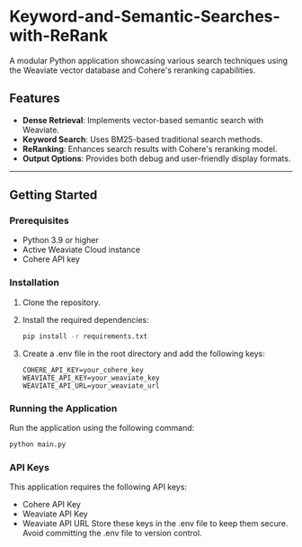 # Keyword-and-Semantic-Searches-with-ReRank


A modular Python application showcasing various search techniques using the Weaviate vector database and Cohere's reranking capabilities.

## Features

- **Dense Retrieval**: Implements vector-based semantic search with Weaviate.
- **Keyword Search**: Uses BM25-based traditional search methods.
- **ReRanking**: Enhances search results with Cohere's reranking model.
- **Output Options**: Provides both debug and user-friendly display formats.

---

## Getting Started

### Prerequisites

- Python 3.9 or higher
- Active Weaviate Cloud instance
- Cohere API key


### Installation

1. Clone the repository.

2. Install the required dependencies:
   ```bash
   pip install -r requirements.txt
   ```
3. Create a .env file in the root directory and add the following keys:

    ```plaintext
    COHERE_API_KEY=your_cohere_key
    WEAVIATE_API_KEY=your_weaviate_key
    WEAVIATE_API_URL=your_weaviate_url
    ```

### Running the Application
Run the application using the following command:

```bash
python main.py
```

### API Keys
This application requires the following API keys:
- Cohere API Key
- Weaviate API Key
- Weaviate API URL
Store these keys in the .env file to keep them secure. Avoid committing the .env file to version control.
